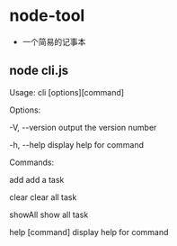 # node-tool

- 一个简易的记事本

## node cli.js

Usage: cli [options][command]

Options:

-V, --version output the version number

-h, --help display help for command

Commands:

add add a task

clear clear all task

showAll show all task

help [command] display help for command
